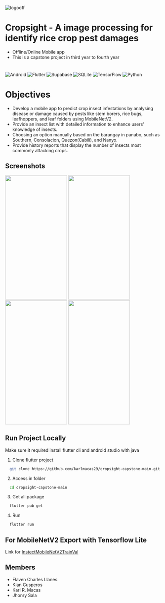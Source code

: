 
![logooff](https://github.com/user-attachments/assets/8d369db8-8f4f-4be0-a2b9-95e66f378fec)
# Cropsight - A image processing for identify rice crop pest damages

- Offline/Online Mobile app
- This is a capstone project in third year to fourth year
# 
![Android](https://img.shields.io/badge/Android-3DDC84?style=for-the-badge&logo=android&logoColor=white)
![Flutter](https://img.shields.io/badge/Flutter-%2302569B.svg?style=for-the-badge&logo=Flutter&logoColor=white)
![Supabase](https://img.shields.io/badge/Supabase-3ECF8E?style=for-the-badge&logo=supabase&logoColor=white)
![SQLite](https://img.shields.io/badge/sqlite-%2307405e.svg?style=for-the-badge&logo=sqlite&logoColor=white)
![TensorFlow](https://img.shields.io/badge/TensorFlow-%23FF6F00.svg?style=for-the-badge&logo=TensorFlow&logoColor=white)
![Python](https://img.shields.io/badge/python-3670A0?style=for-the-badge&logo=python&logoColor=ffdd54)


# Objectives
- Develop a mobile app to predict crop insect infestations by analysing disease or damage caused by pests like stem borers, rice bugs, leafhoppers, and leaf folders using MobileNetV2.
- Provide an insect list with detailed information to enhance users’ knowledge of insects.
- Choosing an option manually based on the barangay in panabo, such as Southern, Consolacion, Quezon(Cabili), and Nanyo.
- Provide history reports that display the number of insects most commonly attacking crops.

## Screenshots
<img src="https://github.com/user-attachments/assets/fede1c2b-4d8e-4866-8f68-319cfbd54351" width="200" height="400px"  />
<img src="https://github.com/user-attachments/assets/09bb44c3-8fc6-4310-bf85-0c8a469931ac" width="200" height="400px"  />
<img src="https://github.com/user-attachments/assets/59fe1e63-f792-4d2b-9ee8-aa1623b70944" width="200" height="400px"  />
<img src="https://github.com/user-attachments/assets/bd7b1532-15f8-4eba-8ca7-5f1e7410a6eb" width="200" height="400px"  />


## Run Project Locally
Make sure it required install flutter cli and android studio with java

1. Clone flutter project
```bash
  git clone https://github.com/karlmacas29/cropsight-capstone-main.git
```

2. Access in folder
```bash
  cd cropsight-capstone-main
```

3. Get all package
```bash
  flutter pub get
```

4. Run 
```bash
  flutter run
```

## For MobileNetV2 Export with Tensorflow Lite

Link for [InstectMobileNetV2TrainVal](https://drive.google.com/file/d/1F6Kq0fs7kk2dpAyP8rUzkYAQ1LpJ2ZN8/view?usp=sharing)

## Members
- Flaven Charles Llanes
- Kian Cusperos
- Karl R. Macas
- Jhonry Sala


